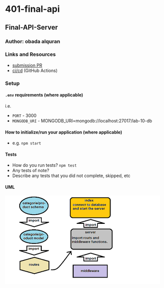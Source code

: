 # 401-final-api

## Final-API-Server

### Author: obada alquran

### Links and Resources

- [submission PR](https://github.com/obadeh/401-lab-10-final-API/pull/1)
- [ci/cd](https://github.com/obadeh/401-lab-10-final-API/actions) (GitHub Actions)

### Setup

#### `.env` requirements (where applicable)

i.e.

- `PORT` - 3000
- `MONGODB_URI` - MONGODB_URI=mongodb://localhost:27017/lab-10-db

#### How to initialize/run your application (where applicable)

- e.g. `npm start`

#### Tests

- How do you run tests?  `npm test`
- Any tests of note?
- Describe any tests that you did not complete, skipped, etc

#### UML

![uml](./ss.png)
